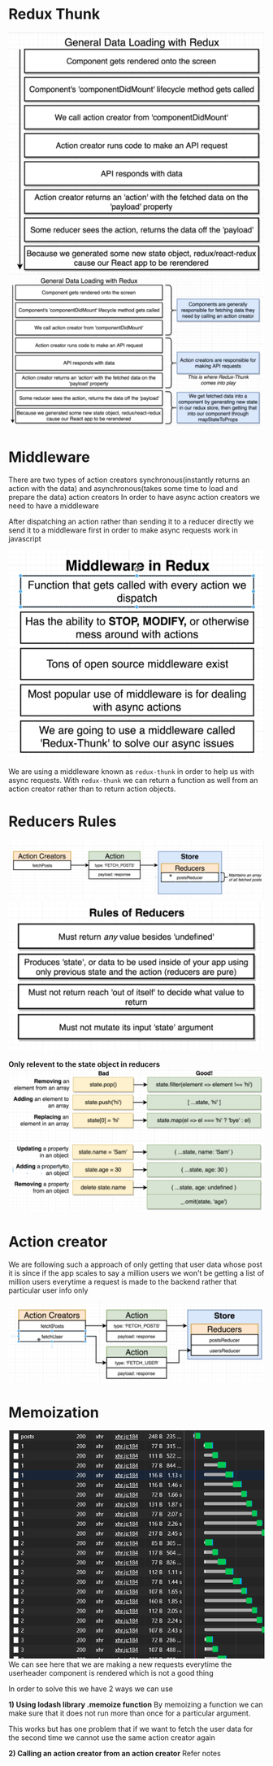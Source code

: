 # Redux Thunk

<img src="./README.assets/image-20200927132546659.png" alt="image-20200927132546659" style="zoom: 67%;" />

<img src="./README.assets/image-20200927133512410.png" alt="image-20200927133512410" style="zoom:67%;" />

# Middleware

There are two types of action creators synchronous(instantly returns an action with the data) and asynchronous(takes some time to load and prepare the data) action creators
In order to have async action creators we need to have a middleware

After dispatching an action rather than sending it to a reducer directly we send it to a middleware first in order to make async requests work in javascript

<img src="./README.assets/image-20200927175833739.png" alt="image-20200927175833739" style="zoom:67%;" />

We are using a middleware known as `redux-thunk` in order to help us with async requests.
With `redux-thunk` we can return a function as well from an action creator rather than to return action objects.

# Reducers Rules

<img src='./README.assets/reducers1.png'>

<img src='./README.assets/rulesofreducers.png'>

**Only relevent to the state object in reducers**
<img src='./README.assets/Screenshot 2020-09-28 154742.png'>

# Action creator

We are following such a approach of only getting that user data whose post it is since if the app scales to say a million users we won't be getting a list of million users everytime a request is made to the backend rather that particular user info only

<img src='./README.assets/actioncreator.png'>

# Memoization

<img src='./README.assets/memoization.png'>
We can see here that we are making a new requests everytime the userheader component is rendered which is not a good thing

In order to solve this we have 2 ways we can use

**1) Using lodash library .memoize function**
By memoizing a function we can make sure that it does not run more than once for a particular argument.

This works but has one problem that if we want to fetch the user data for the second time we cannot use the same action creator again

**2) Calling an action creator from an action creator**
Refer notes
